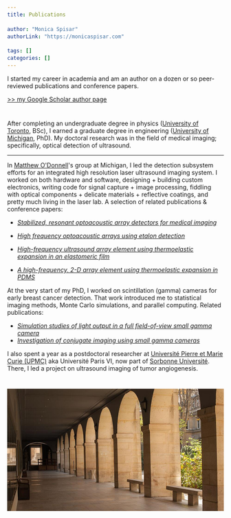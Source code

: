 ```yaml
---
title: Publications

author: "Monica Spisar"
authorLink: "https://monicaspisar.com"

tags: []
categories: []
---
```


I started my career in academia and am an author on a dozen or so peer-reviewed publications and conference papers.

[>> my Google Scholar author page](https://scholar.google.com/citations?user=o6HuOMAAAAAJ&hl=en)

#
After completing an undergraduate degree in physics ([University of Toronto](https://www.utoronto.ca/), BSc), I earned a graduate degree in engineering ([University of Michigan](https://www.engin.umich.edu/), PhD). My doctoral research was in the field of medical imaging; specifically, optical detection of ultrasound.

---

In [Matthew O'Donnell](https://scholar.google.com/citations?user=A9mPJnUAAAAJ&hl=en)'s group at Michigan, I led the detection subsystem efforts for an integrated high resolution laser ultrasound imaging system. I worked on both hardware and software, designing + building custom electronics, writing code for signal capture + image processing, fiddling with optical components + delicate materials + reflective coatings, and pretty much living in the laser lab. A selection of related publications & conference papers:
  - [_Stabilized, resonant optoacoustic array detectors for medical imaging_](https://www.researchgate.net/profile/Monica-Spisar/publication/326274038_STABILIZED_RESONANT_OPTOACOUSTIC_ARRAY_DETECTORS_FOR_MEDICAL_IMAGING/links/5b43b3270f7e9bb59b1b032e/STABILIZED-RESONANT-OPTOACOUSTIC-ARRAY-DETECTORS-FOR-MEDICAL-IMAGING.pdf)
    
  - [_High frequency optoacoustic arrays using etalon detection_](https://doi.org/10.1109/58.818758)
  - [_High-frequency ultrasound array element using thermoelastic expansion in an elastomeric film_](https://doi.org/10.1063/1.1388027)
  - [_A high-frequency, 2-D array element using thermoelastic expansion in PDMS_](https://doi.org/10.1109/TUFFC.2003.1235327)

At the very start of my PhD, I worked on scintillation (gamma) cameras for early breast cancer detection. That work introduced me to statistical imaging methods, Monte Carlo simulations, and parallel computing. Related publications:

  - [_Simulation studies of light output in a full field-of-view small gamma camera_](https://doi.org/10.1109/NSSMIC.1997.670522)
  - [_Investigation of conjugate imaging using small gamma cameras_](https://doi.org/10.1109/NSSMIC.1997.670610)



I also spent a year as a postdoctoral researcher at [Université Pierre et Marie Curie (UPMC)](https://en.wikipedia.org/wiki/Pierre_and_Marie_Curie_University) aka Université Paris VI, now part of [Sorbonne Université](https://en.wikipedia.org/wiki/Sorbonne_University). There, I led a project on ultrasound imaging of tumor angiogenesis.

#
![cordeliers](cordeliers.jpg "Campus des Cordeliers, Sorbonne Université, Paris")
<!-- >[Campus des Cordeliers](https://www.sorbonne-universite.fr/universite/location-despaces/espaces-du-campus-des-cordeliers) -->